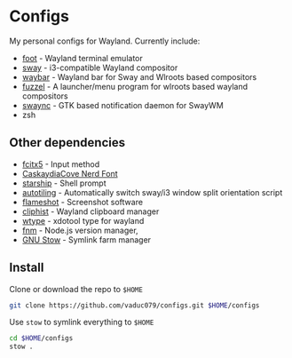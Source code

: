 # Configs

My personal configs for Wayland. Currently include:

- [foot](https://codeberg.org/dnkl/foot) - Wayland terminal emulator
- [sway](https://github.com/swaywm/sway) - i3-compatible Wayland compositor
- [waybar](https://github.com/Alexays/Waybar) - Wayland bar for Sway and Wlroots based compositors
- [fuzzel](https://codeberg.org/dnkl/fuzzel) - A launcher/menu program for wlroots based wayland compositors
- [swaync](https://github.com/ErikReider/SwayNotificationCenter) - GTK based notification daemon for SwayWM
- zsh

## Other dependencies

- [fcitx5](https://fcitx-im.org/wiki/Fcitx_5) - Input method
- [CaskaydiaCove Nerd Font](https://www.nerdfonts.com/font-downloads)
- [starship](starship.rs) - Shell prompt
- [autotiling](https://github.com/nwg-piotr/autotiling) - Automatically switch sway/i3 window split orientation script
- [flameshot](https://github.com/flameshot-org/flameshot) - Screenshot software
- [cliphist](https://github.com/sentriz/cliphist) - Wayland clipboard manager
- [wtype](https://github.com/atx/wtype) - xdotool type for wayland
- [fnm](https://github.com/Schniz/fnm) - Node.js version manager,
- [GNU Stow](https://www.gnu.org/software/stow/) - Symlink farm manager

## Install

Clone or download the repo to `$HOME`

```bash
git clone https://github.com/vaduc079/configs.git $HOME/configs
```

Use `stow` to symlink everything to `$HOME`

```bash
cd $HOME/configs
stow .
```
